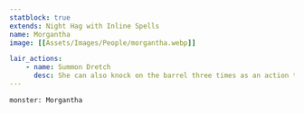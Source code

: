 ```yaml
---
statblock: true
extends: Night Hag with Inline Spells
name: Morgantha
image: [[Assets/Images/People/morgantha.webp]]

lair_actions:
    - name: Summon Dretch
      desc: She can also knock on the barrel three times as an action to summon a [[dretch]]. The demon crawls out of the barrel at the end of Morgantha's turn and obeys the night hag's commands for 1 hour, after which it dissolves into a pool of ichor. Morgantha can summon up to nine dretches in this manner before the ichor is gone
---
```


```statblock
monster: Morgantha
```